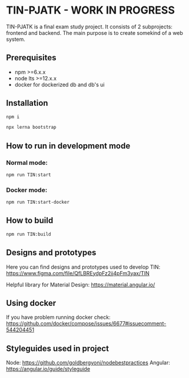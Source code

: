 # TIN-PJATK - WORK IN PROGRESS
TIN-PJATK is a final exam study project. It consists of 2 subprojects: frontend and backend. The main purpose is to create somekind of a web system.

## Prerequisites
- npm >=6.x.x
- node lts >=12.x.x
- docker for dockerized db and db's ui

## Installation
```bash
npm i
```

```bash
npx lerna bootstrap
```

## How to run in development mode
### Normal mode:
```bash
npm run TIN:start
```
### Docker mode:
```bash
npm run TIN:start-docker
```

## How to build
```bash
npm run TIN:build
```

## Designs and prototypes
Here you can find designs and prototypes used to develop TIN: https://www.figma.com/file/QfLBREydpFz2jj4pFm3yax/TIN

Helpful library for Material Design: https://material.angular.io/

## Using docker
If you have problem running docker check: https://github.com/docker/compose/issues/6677#issuecomment-544204451

## Styleguides used in project
Node: https://github.com/goldbergyoni/nodebestpractices
Angular: https://angular.io/guide/styleguide

